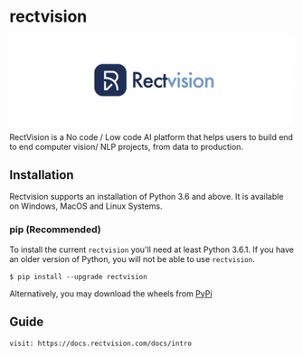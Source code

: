 # rectvision

![image](img/rectvision.png)

RectVision is a No code / Low code AI platform that helps users to build end to end computer vision/ NLP projects, from data to production.

## Installation
Rectvision supports an installation of Python 3.6 and above. It is available on Windows, MacOS and Linux Systems.

### pip (Recommended)
To install the current `rectvision` you'll need at least Python 3.6.1. If you have an older version of Python, you will not be able to use `rectvision`.

```shell
$ pip install --upgrade rectvision
```

Alternatively, you may download the wheels from [PyPi](https://pypi.org/project/rectvision/#files)


## Guide

```
visit: https://docs.rectvision.com/docs/intro
```


<!-- Security scan triggered at 2025-09-02 02:38:12 -->

<!-- Security scan triggered at 2025-09-07 01:38:43 -->